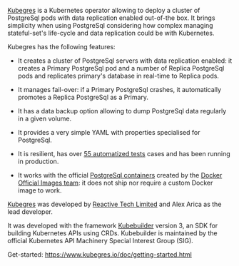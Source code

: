 
[Kubegres](https://www.kubegres.io/) is a Kubernetes operator allowing to deploy a cluster of PostgreSql pods with data 
replication enabled out-of-the box. It brings simplicity when using PostgreSql considering how complex managing 
stateful-set's life-cycle and data replication could be with Kubernetes.

Kubegres has the following features:

* It creates a cluster of PostgreSql servers with data replication enabled: it creates a Primary PostgreSql pod and a 
  number of Replica PostgreSql pods and replicates primary's database in real-time to Replica pods.

* It manages fail-over: if a Primary PostgreSql crashes, it automatically promotes a Replica PostgreSql as a Primary.

* It has a data backup option allowing to dump PostgreSql data regularly in a given volume.

* It provides a very simple YAML with properties specialised for PostgreSql.

* It is resilient, has over [55 automatized tests](https://github.com/reactive-tech/kubegres/tree/main/test) cases and 
  has been running in production.

* It works with the official [PostgreSql containers](https://hub.docker.com/_/postgres) created by the 
  [Docker Official Images team](https://docs.docker.com/docker-hub/official_images/): it does not ship nor require a 
  custom Docker image to work.

[Kubegres](https://www.kubegres.io/) was developed by [Reactive Tech Limited](https://www.reactive-tech.io/)  and Alex 
Arica as the lead developer.

It was developed with the framework [Kubebuilder](https://book.kubebuilder.io/) version 3, an SDK for building Kubernetes 
APIs using CRDs. Kubebuilder is maintained by the official Kubernetes API Machinery Special Interest Group (SIG).

Get-started:
https://www.kubegres.io/doc/getting-started.html
